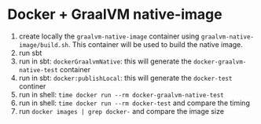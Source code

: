 # Docker + GraalVM native-image

1. create locally the `graalvm-native-image` container using `graalvm-native-image/build.sh`. This container will be used to build the native image.
2. run sbt
3. run in sbt: `dockerGraalvmNative`: this will generate the `docker-graalvm-native-test` container
4. run in sbt: `docker:publishLocal`: this will generate the `docker-test` continer
5. run in shell: `time docker run --rm docker-graalvm-native-test`
6. run in shell: `time docker run --rm docker-test` and compare the timing
7. run `docker images | grep docker-` and compare the image size